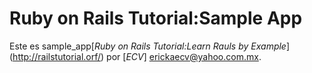 #  Ruby on Rails Tutorial:Sample App

Este es sample_app[*Ruby on Rails Tutorial:Learn Rauls by Example*] (http://railstutorial.orf/) por [*ECV*] <erickaecv@yahoo.com.mx>.
